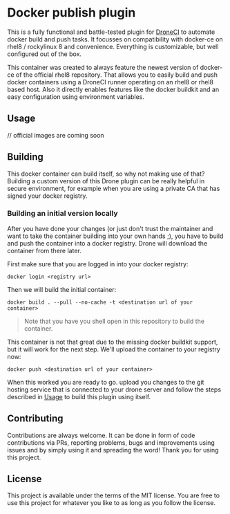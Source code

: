 # Docker publish plugin
This is a fully functional and battle-tested plugin for [DroneCI]() to automate docker build and push tasks. It focusses on compatibility with docker-ce on rhel8 / rockylinux 8 and convenience. Everything is customizable, but well configured out of the box.

This container was created to always feature the newest version of docker-ce of the official rhel8 repository. That allows you to easily build and push docker containers using a DroneCI runner operating on an rhel8 or rhel8 based host. Also it directly enables features like the docker buildkit and an easy configuration using environment variables.

## Usage
// official images are coming soon

## Building
This docker container can build itself, so why not making use of that? Building a custom version of this Drone plugin can be really helpful in secure environment, for example when you are using a private CA that has signed your docker registry.

### Building an initial version locally
After you have done your changes (or just don't trust the maintainer and want to take the container building into your own hands ;), you have to build and push the container into a docker registry. Drone will download the container from there later.

First make sure that you are logged in into your docker registry:
```
docker login <registry url>
```

Then we will build the initial container:
```
docker build . --pull --no-cache -t <destination url of your container>
```
> Note that you have you shell open in this repository to build the container.

This container is not that great due to the missing docker buildkit support, but it will work for the next step. We'll upload the container to your registry now:
```
docker push <destination url of your container>
```

When this worked you are ready to go. upload you changes to the git hosting service that is connected to your drone server and follow the steps described in [Usage](#usage) to build this plugin using itself.

## Contributing
Contributions are always welcome. It can be done in form of code contributions via PRs, reporting problems, bugs and improvements using issues and by simply using it and spreading the word! Thank you for using this project.

## License
This project is available under the terms of the MIT license. You are free to use this project for whatever you like to as long as you follow the license.
